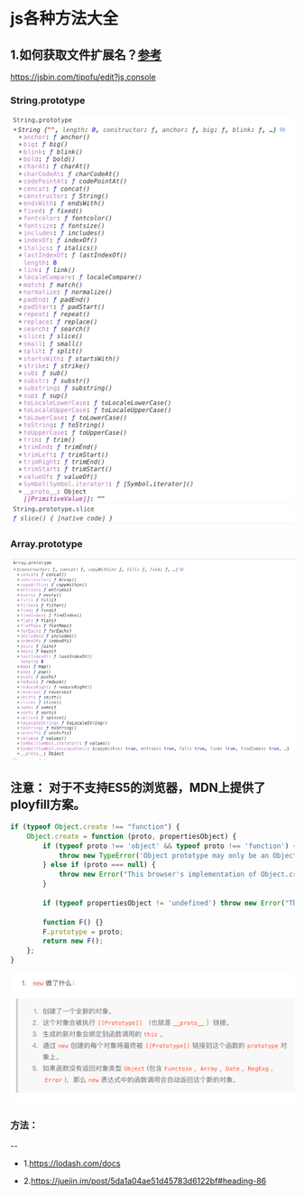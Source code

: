 # js各种方法大全

## 1.如何获取文件扩展名？[参考](http://leftstick.github.io/tech/2016/04/23/how-to-get-the-file-extension-more-efficiently)
https://jsbin.com/tipofu/edit?js,console

### String.prototype

![](.util_images/f63d83a9.png)

### Array.prototype

![](.util_images/4006625c.png)


注意： 对于不支持ES5的浏览器，MDN上提供了ployfill方案。
---
```js
if (typeof Object.create !== "function") {
    Object.create = function (proto, propertiesObject) {
        if (typeof proto !== 'object' && typeof proto !== 'function') {
            throw new TypeError('Object prototype may only be an Object: ' + proto);
        } else if (proto === null) {
            throw new Error("This browser's implementation of Object.create is a shim and doesn't support 'null' as the first argument.");
        }

        if (typeof propertiesObject != 'undefined') throw new Error("This browser's implementation of Object.create is a shim and doesn't support a second argument.");

        function F() {}
        F.prototype = proto;
        return new F();
    };
}
```
![](.util_images/5640aed6.png)

### 方法：
--
- 1.https://lodash.com/docs

- 2.https://juejin.im/post/5da1a04ae51d45783d6122bf#heading-86